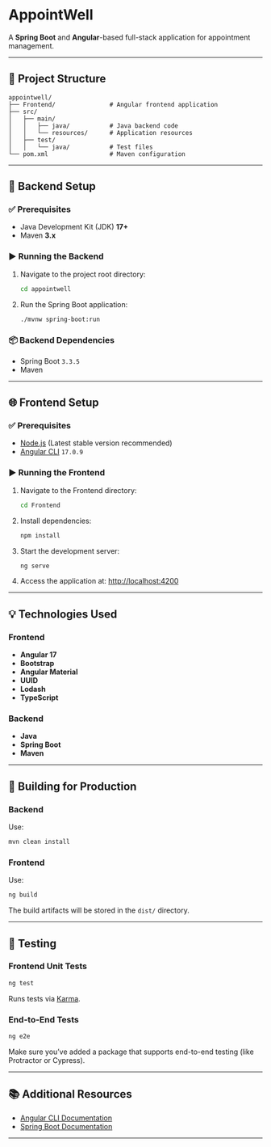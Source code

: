 

# AppointWell

A **Spring Boot** and **Angular**-based full-stack application for appointment management.

---

## 📁 Project Structure

```
appointwell/
├── Frontend/               # Angular frontend application
├── src/
│   ├── main/
│   │   ├── java/           # Java backend code
│   │   └── resources/      # Application resources
│   ├── test/
│   │   └── java/           # Test files
└── pom.xml                 # Maven configuration
```

---

## 🔧 Backend Setup

### ✅ Prerequisites

- Java Development Kit (JDK) **17+**
- Maven **3.x**

### ▶️ Running the Backend

1. Navigate to the project root directory:

   ```bash
   cd appointwell
   ```

2. Run the Spring Boot application:

   ```bash
   ./mvnw spring-boot:run
   ```

### 📦 Backend Dependencies

- Spring Boot `3.3.5`
- Maven

---

## 🌐 Frontend Setup

### ✅ Prerequisites

- [Node.js](https://nodejs.org/) (Latest stable version recommended)
- [Angular CLI](https://angular.io/cli) `17.0.9`

### ▶️ Running the Frontend

1. Navigate to the Frontend directory:

   ```bash
   cd Frontend
   ```

2. Install dependencies:

   ```bash
   npm install
   ```

3. Start the development server:

   ```bash
   ng serve
   ```

4. Access the application at:
   [http://localhost:4200](http://localhost:4200)

---

## 💡 Technologies Used

### Frontend

- **Angular 17**
- **Bootstrap**
- **Angular Material**
- **UUID**
- **Lodash**
- **TypeScript**

### Backend

- **Java**
- **Spring Boot**
- **Maven**

---

## 🚀 Building for Production

### Backend

Use:

```bash
mvn clean install
```

### Frontend

Use:

```bash
ng build
```

The build artifacts will be stored in the `dist/` directory.

---

## 🧪 Testing

### Frontend Unit Tests

```bash
ng test
```

Runs tests via [Karma](https://karma-runner.github.io).

### End-to-End Tests

```bash
ng e2e
```

Make sure you’ve added a package that supports end-to-end testing (like Protractor or Cypress).

---

## 📚 Additional Resources

- [Angular CLI Documentation](https://angular.io/cli)
- [Spring Boot Documentation](https://spring.io/projects/spring-boot)

---
